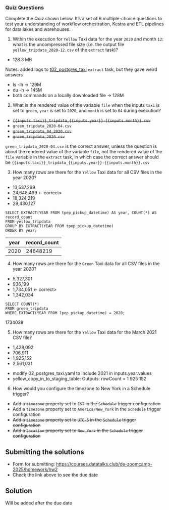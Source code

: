 ### Quiz Questions

Complete the Quiz shown below. It’s a set of 6 multiple-choice questions to test your understanding of workflow orchestration, Kestra and ETL pipelines for data lakes and warehouses.

1) Within the execution for `Yellow` Taxi data for the year `2020` and month `12`: what is the uncompressed file size (i.e. the output file `yellow_tripdata_2020-12.csv` of the `extract` task)?
- 128.3 MB

Notes: added logs to [t02_postgres_taxi](flows/02_postgres_taxi.yaml) `extract` task, but they gave weird answers 
  * ls -lh -> 129M
  * du -h -> 145M
  * both commands on a locally downloaded file -> 128M

2) What is the rendered value of the variable `file` when the inputs `taxi` is set to `green`, `year` is set to `2020`, and `month` is set to `04` during execution?
- ~~`{{inputs.taxi}}_tripdata_{{inputs.year}}-{{inputs.month}}.csv`~~ 
- `green_tripdata_2020-04.csv`
- ~~`green_tripdata_04_2020.csv`~~
- ~~`green_tripdata_2020.csv`~~

`green_tripdata_2020-04.csv` is the correct answer, unless the question is about the rendered value of the variable `file`, not the rendered value of the `file` variable in the `extract` task, in which case the correct answer should be `{{inputs.taxi}}_tripdata_{{inputs.year}}-{{inputs.month}}.csv`

3) How many rows are there for the `Yellow` Taxi data for all CSV files in the year 2020?
- 13,537.299
- 24,648,499 <- correct>
- 18,324,219
- 29,430,127

```
SELECT EXTRACT(YEAR FROM tpep_pickup_datetime) AS year, COUNT(*) AS record_count
FROM yellow_tripdata
GROUP BY EXTRACT(YEAR FROM tpep_pickup_datetime)
ORDER BY year;
```

| year | record_count |
|------|--------------|
| 2020	| 24648219 |

4) How many rows are there for the `Green` Taxi data for all CSV files in the year 2020?
- 5,327,301
- 936,199
- 1,734,051 <- correct>
- 1,342,034

```
SELECT COUNT(*) 
FROM green_tripdata
WHERE EXTRACT(YEAR FROM lpep_pickup_datetime) = 2020;
```
1734038

5) How many rows are there for the `Yellow` Taxi data for the March 2021 CSV file?
- 1,428,092
- 706,911
- 1,925,152
- 2,561,031

* modify 02_postgres_taxi.yaml to include 2021 in inputs.year.values
* yellow_copy_in_to_staging_table: Outputs: rowCount = 1 925 152



6) How would you configure the timezone to New York in a Schedule trigger?
- ~~Add a `timezone` property set to `EST` in the `Schedule` trigger configuration~~
- Add a `timezone` property set to `America/New_York` in the `Schedule` trigger configuration
- ~~Add a `timezone` property set to `UTC-5` in the `Schedule` trigger configuration~~
- ~~Add a `location` property set to `New_York` in the `Schedule` trigger configuration~~  


## Submitting the solutions

* Form for submitting: https://courses.datatalks.club/de-zoomcamp-2025/homework/hw2
* Check the link above to see the due date

## Solution

Will be added after the due date
